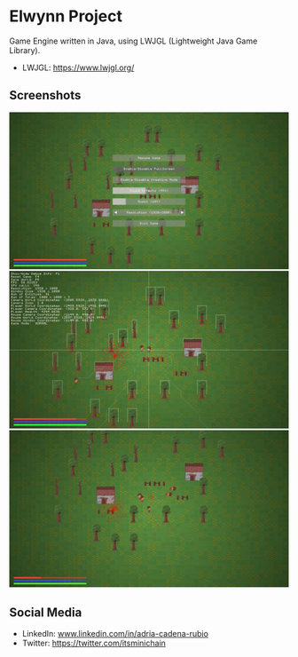 # Elwynn Project 

Game Engine written in Java, using LWJGL (Lightweight Java Game Library).

- LWJGL: https://www.lwjgl.org/

## Screenshots
![Alt text](/screenshots/screenshot01.jpg?raw=true "screenshot01")
![Alt text](/screenshots/screenshot02.jpg?raw=true "screenshot02")
![Alt text](/screenshots/screenshot03.jpg?raw=true "screenshot03")

## Social Media
- LinkedIn: www.linkedin.com/in/adria-cadena-rubio
- Twitter: https://twitter.com/itsminichain
